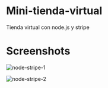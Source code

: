 # Mini-tienda-virtual
Tienda virtual con node.js y stripe

# Screenshots

![node-stripe-1](https://user-images.githubusercontent.com/54685136/64047758-a993f380-cb3d-11e9-8eeb-49f49853eb60.png)

![node-stripe-2](https://user-images.githubusercontent.com/54685136/64047761-ac8ee400-cb3d-11e9-8252-88d4ec1f1c5e.png)
